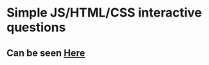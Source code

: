 # Simple JS/HTML/CSS interactive questions
## Can be seen [Here](https://geor0014.github.io/simple_js_html_css_questions/)

